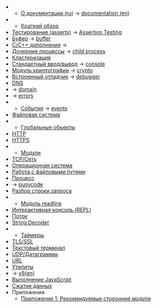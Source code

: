 * + [О документации (ru)](documentation.markdown) -> [documentation (en)](https://nodejs.org/api/documentation.html)
* + [Краткий обзор](synopsis.markdown)
* [Тестирование (asserts)](assert.markdown) -> [Assertion Testing](https://nodejs.org/api/assert.html)
* [Буфер](buffer.markdown) -> [buffer](https://nodejs.org/api/buffer.html)
* [C/C++ дополнения](addons.markdown) -> 
* [Дочерние процессы](child_process.markdown) -> [child process](https://nodejs.org/api/child_process.html)
* [Кластеризация](cluster.markdown)
* [Стандартный ввод/вывод](stdio.markdown) -> [console](https://nodejs.org/api/console.html)
* [Модуль криптографии](crypto.markdown) -> [crypto](https://nodejs.org/api/crypto.html)
* [Встроенный отладчик](debugger.markdown) -> [debugger](https://nodejs.org/api/debugger.html)
* [DNS](dns.markdown)
* -> [domain](https://nodejs.org/api/domain.html)
* -> [errors](https://nodejs.org/api/errors.html)
* + [События](events.markdown) -> [events](https://nodejs.org/api/events.html)
* [Файловая система](fs.markdown)
* + [Глобальные объекты](globals.markdown)
* [HTTP](http.markdown)
* [HTTPS](https.markdown)
* + [Модули](modules.markdown)
* [TCP/Сеть](net.markdown)
* [Операционная система](os.markdown)
* [Работа с файловыми путями](path.markdown)
* [Процесс](process.markdown)
* -> [punycode](https://nodejs.org/api/punycode.html)
* [Разбор строки запроса](querystring.markdown)
* + [Модуль readline](readline.markdown)
* [Интерактивная консоль (REPL)](repl.markdown)
* [Поток](stream.markdown)
* [String Decoder](string_decoder.markdown)
* + [Таймеры](timers.markdown)
* [TLS/SSL](tls.markdown)
* [Текстовый терминал](tty.markdown)
* [UDP/Датаграммы](dgram.markdown)
* [URL](url.markdown)
* [Утилиты](util.markdown)
* -> [v8(en)](https://nodejs.org/api/v8.html)
* [Выполнение JavaScript](vm.markdown)
* [Сжатие данных](zlib.markdown)
* Приложения
  * [Приложение 1: Рекомендуемые сторонние модули](appendix_1.markdown)

